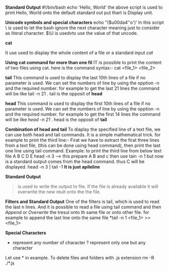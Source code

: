 **Standard Output**
#!/bin/bash
echo 'Hello, World'
	the above script is used to print Hello, World onto the default standard out put thart is Display unit.

**Unicode symbols and special characters**
echo \"\($u00da4''o'\)\'   In this script \ is used to let the bash ignore the next character meaning just to consider as literal character. $\U is usedvto use the value of that uncode.


**cat**

It use used to display the whole content of a file or a standard input
*cat <file>*

**Using cat command for more than one fil**
	IT is possible to print the content of two files using cat. here is the command syntax:-
	cat <file_1> <file_2>

**tail**
This command is used to display the last 10th lines of a file if no parameter is used. We can set the numbers of line by using the opption -n and the required number. for example to get the last 21 lines the command will be like tail -n 21 <file>. tail is the opposit of **head**

**head** 
This command is used to display the first 10th lines of a file if no parameter is used. We can set the numbers of line by using the opption -n and the required number. for example to get the first 14 lines the command will be like *head -n 21 <file>*. head is the opposit of **tail**

**Combination of head and tail**
To diaplay the specified line of a text file, we can use both head and tail commands. It is a simple mathematical trick. for example to print the third line:- Firat we have to extract the firat three lines from a text file, (this can be done using head command), then print the last one line using tail command. Example: to print the third line from below text file
		A
		B
		C
		D
		E
head -n 3 <text> --> this prepare A B and c 
then use tain -n 1 <text> but now <text> is a standard output comes from the head command. thus C will be displayed.    head -n 3 <text> | tail -1    **It is just apileline**

**Standard Output**
> is used to write the output to file. If the file is already available it will overwrite the new reult onto the the file. 

**Filters and Standard Output**
One of the filters is tail, which is used to read the last n lines. And it is possible to read a file using tail command and then *Append* or *Overwrite* the tresul onto th same file or onto other file.
for example to append the last line onto the same file
	*tail -n 1 <file_1> >><file_1>

**Special Characters**
* represent any number of character
? represent only one but any character

Let use * in example. To delete files and folders with .js extension   rm -R ./*.js
